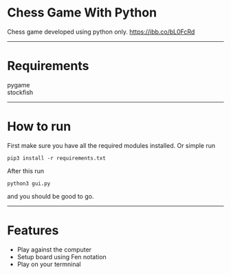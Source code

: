 # Chess Game With Python
Chess game developed using python only.
https://ibb.co/bL0FcRd

- - - -

# Requirements 
pygame<br>
stockfish
- - - -

# How to run
First make sure you have all the required modules installed. Or simple run

```
pip3 install -r requirements.txt
```
After this run 
```
python3 gui.py 
```
and you should be good to go.
- - - -

# Features
- Play against the computer
- Setup board using Fen notation
- Play on your termninal


